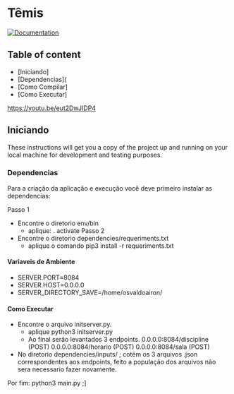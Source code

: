 <!--
Copyright (c) 2020 Osvaldo Airon

Permission is hereby granted, free of charge, to any person obtaining a copy
of this software and associated documentation files (the "Software"), to deal
in the Software without restriction, including without limitation the rights
to use, copy, modify, merge, publish, distribute, sublicense, and/or sell
copies of the Software, and to permit persons to whom the Software is
furnished to do so, subject to the following conditions:

The above copyright notice and this permission notice shall be included in all
copies or substantial portions of the Software.

THE SOFTWARE IS PROVIDED "AS IS", WITHOUT WARRANTY OF ANY KIND, EXPRESS OR
IMPLIED, INCLUDING BUT NOT LIMITED TO THE WARRANTIES OF MERCHANTABILITY,
FITNESS FOR A PARTICULAR PURPOSE AND NONINFRINGEMENT. IN NO EVENT SHALL THE
AUTHORS OR COPYRIGHT HOLDERS BE LIABLE FOR ANY CLAIM, DAMAGES OR OTHER
LIABILITY, WHETHER IN AN ACTION OF CONTRACT, TORT OR OTHERWISE, ARISING FROM,
OUT OF OR IN CONNECTION WITH THE SOFTWARE OR THE USE OR OTHER DEALINGS IN THE
SOFTWARE.
-->
Têmis
====

[![Documentation](https://img.shields.io/badge/docs-apache.org-blue.svg)](https://superset.incubator.apache.org)


## Table of content
- [Iniciando]
- [Dependencias](
- [Como Compilar]
- [Como Executar]

https://youtu.be/eut2DwJIDP4

## Iniciando

These instructions will get you a copy of the project up and running on your local machine for development and testing purposes.

### Dependencias

Para a criação da aplicação e execução você deve primeiro instalar as dependencias:

Passo 1
- Encontre o diretorio env/bin
  * aplique: . activate
Passo 2
- Encontre o diretorio dependencies/requeriments.txt 
  * aplique o comando pip3 install -r requeriments.txt

#### Variaveis de Ambiente

- SERVER.PORT=8084
- SERVER.HOST=0.0.0.0
- SERVER_DIRECTORY_SAVE=/home/osvaldoairon/

#### Como Executar

- Encontre o arquivo initserver.py.
  * aplique python3 initserver.py
  * Ao final serão levantados 3 endpoints.
    0.0.0.0:8084/discipline (POST)
    0.0.0.0:8084/horario (POST)
    0.0.0.0:8084/sala (POST)
-  No diretorio dependencies/inputs/ ; cotém os 3 arquivos .json correspondentes aos endpoints, feito a população dos arquivos não sera necessario fazer novamente.

Por fim: python3 main.py ;]

